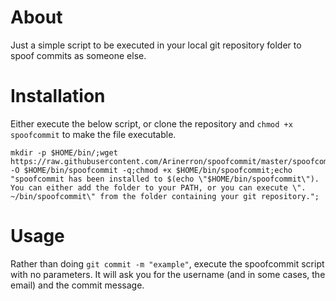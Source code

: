# About
Just a simple script to be executed in your local git repository folder to spoof commits as someone else.

# Installation
Either execute the below script, or clone the repository and `chmod +x spoofcommit` to make the file executable.
```
mkdir -p $HOME/bin/;wget https://raw.githubusercontent.com/Arinerron/spoofcommit/master/spoofcommit -O $HOME/bin/spoofcommit -q;chmod +x $HOME/bin/spoofcommit;echo "spoofcommit has been installed to $(echo \"$HOME/bin/spoofcommit\"). You can either add the folder to your PATH, or you can execute \". ~/bin/spoofcommit\" from the folder containing your git repository.";
```

# Usage
Rather than doing `git commit -m "example"`, execute the spoofcommit script with no parameters. It will ask you for the username (and in some cases, the email) and the commit message.
